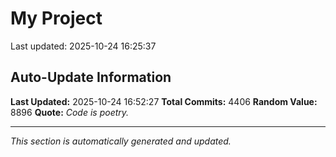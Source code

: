 # My Project


Last updated: 2025-10-24 16:25:37





























































































































































































































































































































































































































































































































































































































































































































































































































































































































































































































































































































































































































































































































































































































































































































































































































































































































































































































































































































































































































































































































































































































































































































































































































































































































































































































































































































































































































































































































































































































































































































































































































































































































































































































































































































































































































































































































































































































































































































































































































































































































































































































































































































































































































































































































































































































































































































































































































































































































































































## Auto-Update Information

**Last Updated:** 2025-10-24 16:52:27
**Total Commits:** 4406
**Random Value:** 8896
**Quote:** _Code is poetry._

---
_This section is automatically generated and updated._